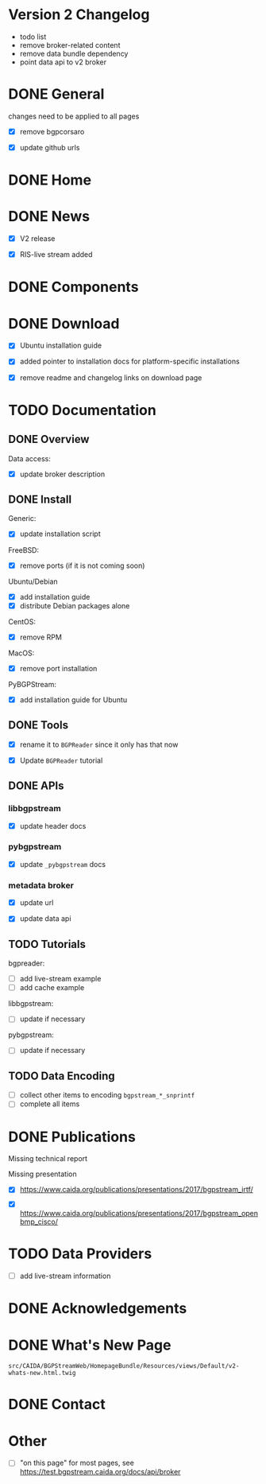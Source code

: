 # Version 2 Changelog

-   todo list
-   remove broker-related content
-   remove data bundle dependency
-   point data api to v2 broker


# DONE General

changes need to be applied to all pages

-   [X] remove bgpcorsaro
-   [X] update github urls


# DONE Home


# DONE News

-   [X] V2 release
-   [X] RIS-live stream added


# DONE Components


# DONE Download

-   [X] Ubuntu installation guide
-   [X] added pointer to installation docs for platform-specific installations
-   [X] remove readme and changelog links on download page


# TODO Documentation


## DONE Overview

Data access:

-   [X] update broker description


## DONE Install

Generic:

-   [X] update installation script

FreeBSD:

-   [X] remove ports (if it is not coming soon)

Ubuntu/Debian

-   [X] add installation guide
-   [X] distribute Debian packages alone

CentOS:

-   [X] remove RPM

MacOS:

-   [X] remove port installation

PyBGPStream:

-   [X] add installation guide for Ubuntu


## DONE Tools

-   [X] rename it to `BGPReader` since it only has that now
-   [X] Update `BGPReader` tutorial


## DONE APIs


### libbgpstream

-   [X] update header docs


### pybgpstream

-   [X] update `_pybgpstream` docs


### metadata broker

-   [X] update url
-   [X] update data api


## TODO Tutorials

bgpreader:

-   [ ] add live-stream example
-   [ ] add cache example

libbgpstream:

-   [ ] update if necessary

pybgpstream:

-   [ ] update if necessary

## TODO Data Encoding

- [ ] collect other items to encoding `bgpstream_*_snprintf` 
- [ ] complete all items

# DONE Publications

Missing technical report

Missing presentation

-   [X] <https://www.caida.org/publications/presentations/2017/bgpstream_irtf/>
-   [X] <https://www.caida.org/publications/presentations/2017/bgpstream_openbmp_cisco/>


# TODO Data Providers

-   [ ] add live-stream information


# DONE Acknowledgements


# DONE What's New Page

`src/CAIDA/BGPStreamWeb/HomepageBundle/Resources/views/Default/v2-whats-new.html.twig`


# DONE Contact

# Other

- [ ] "on this page" for most pages, see https://test.bgpstream.caida.org/docs/api/broker

